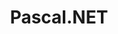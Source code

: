 ---
description: "A pascal compiler that can translate pascal into .NET."
title: Pascal.NET
category: project
layout: post
buttons:
  - title: "Source Code"
    url: https://github.com/chrisevans9629/Compilers
---